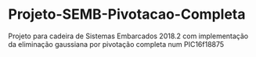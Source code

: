 # Projeto-SEMB-Pivotacao-Completa
Projeto para cadeira de Sistemas Embarcados 2018.2 com implementação da eliminação gaussiana por pivotação completa num PIC16f18875
